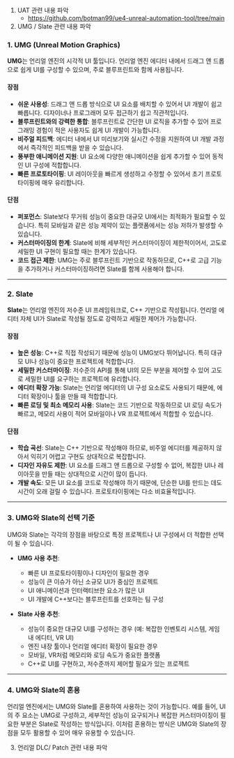 1. UAT 관련 내용 파악
   - https://github.com/botman99/ue4-unreal-automation-tool/tree/main
2. UMG / Slate 관련 내용 파악    
### 1. **UMG (Unreal Motion Graphics)**

**UMG**는 언리얼 엔진의 시각적 UI 툴입니다. 언리얼 엔진 에디터 내에서 드래그 앤 드롭으로 쉽게 UI를 구성할 수 있으며, 주로 블루프린트와 함께 사용됩니다.

#### 장점

- **쉬운 사용성**: 드래그 앤 드롭 방식으로 UI 요소를 배치할 수 있어서 UI 개발이 쉽고 빠릅니다. 디자이너나 프로그래머 모두 접근하기 쉽고 직관적입니다.
- **블루프린트와의 강력한 통합**: 블루프린트로 간단한 UI 로직을 추가할 수 있어 프로그래밍 경험이 적은 사용자도 쉽게 UI 개발이 가능합니다.
- **비주얼 피드백**: 에디터 내에서 UI 미리보기와 실시간 수정을 지원하여 UI 개발 과정에서 즉각적인 피드백을 받을 수 있습니다.
- **풍부한 애니메이션 지원**: UI 요소에 다양한 애니메이션을 쉽게 추가할 수 있어 동적인 UI 구성에 적합합니다.
- **빠른 프로토타이핑**: UI 레이아웃을 빠르게 생성하고 수정할 수 있어서 초기 프로토타이핑에 매우 유리합니다.

#### 단점

- **퍼포먼스**: Slate보다 무거워 성능이 중요한 대규모 UI에서는 최적화가 필요할 수 있습니다. 특히 모바일과 같은 성능 제약이 있는 플랫폼에서는 성능 저하가 발생할 수 있습니다.
- **커스터마이징의 한계**: Slate에 비해 세부적인 커스터마이징이 제한적이어서, 고도로 세밀한 UI 구현이 필요할 때는 한계가 있습니다.
- **코드 접근 제한**: UMG는 주로 블루프린트 기반으로 작동하므로, C++로 고급 기능을 추가하거나 커스터마이징하려면 Slate를 함께 사용해야 합니다.

---

### 2. **Slate**

**Slate**는 언리얼 엔진의 저수준 UI 프레임워크로, C++ 기반으로 작성됩니다. 언리얼 에디터 자체 UI가 Slate로 작성될 정도로 강력하고 세밀한 제어가 가능합니다.

#### 장점

- **높은 성능**: C++로 직접 작성되기 때문에 성능이 UMG보다 뛰어납니다. 특히 대규모 UI나 성능이 중요한 프로젝트에 적합합니다.
- **세밀한 커스터마이징**: 저수준의 API를 통해 UI의 모든 부분을 제어할 수 있어 고도로 세밀한 UI를 요구하는 프로젝트에 유리합니다.
- **에디터 확장 가능**: Slate는 언리얼 에디터의 UI 구성 요소로도 사용되기 때문에, 에디터 확장이나 툴을 만들 때 적합합니다.
- **빠른 로딩 및 최소 메모리 사용**: Slate는 코드 기반으로 작동하므로 UI 로딩 속도가 빠르고, 메모리 사용이 적어 모바일이나 VR 프로젝트에서 적합할 수 있습니다.

#### 단점

- **학습 곡선**: Slate는 C++ 기반으로 작성해야 하므로, 비주얼 에디터를 제공하지 않아서 익히기 어렵고 구현도 상대적으로 복잡합니다.
- **디자인 자유도 제한**: UI 요소를 드래그 앤 드롭으로 구성할 수 없어, 복잡한 UI나 레이아웃을 만들 때는 상대적으로 시간이 많이 듭니다.
- **개발 속도**: 모든 UI 요소를 코드로 작성해야 하기 때문에, 단순한 UI를 만드는 데도 시간이 오래 걸릴 수 있습니다. 프로토타이핑에는 다소 비효율적입니다.

---

### 3. **UMG와 Slate의 선택 기준**

UMG와 Slate는 각각의 장점을 바탕으로 특정 프로젝트나 UI 구성에서 더 적합한 선택이 될 수 있습니다.

- **UMG 사용 추천**:
    
    - 빠른 UI 프로토타이핑이나 디자인이 필요한 경우
    - 성능이 큰 이슈가 아닌 소규모 UI가 중심인 프로젝트
    - UI 애니메이션과 인터랙티브한 요소가 많은 UI
    - UI 개발에 C++보다는 블루프린트를 선호하는 팀 구성
- **Slate 사용 추천**:
    
    - 성능이 중요한 대규모 UI를 구성하는 경우 (예: 복잡한 인벤토리 시스템, 게임 내 에디터, VR UI)
    - 엔진 내장 툴이나 언리얼 에디터 확장이 필요한 경우
    - 모바일, VR처럼 메모리와 로딩 속도가 중요한 플랫폼
    - C++로 UI를 구현하고, 저수준까지 제어할 필요가 있는 프로젝트

---

### 4. **UMG와 Slate의 혼용**

언리얼 엔진에서는 UMG와 Slate를 혼용하여 사용하는 것이 가능합니다. 예를 들어, UI의 주 요소는 UMG로 구성하고, 세부적인 성능이 요구되거나 복잡한 커스터마이징이 필요한 부분은 Slate로 작성하는 방식입니다. 이처럼 혼용하는 방식은 UMG와 Slate의 장점을 모두 활용할 수 있어 매우 유용할 수 있습니다.

3. 언리얼 DLC/ Patch 관련 내용 파악 